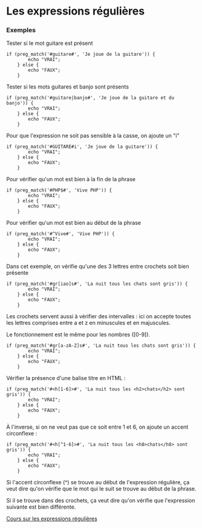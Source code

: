 # Les expressions régulières

### Exemples

Tester si le mot guitare est présent
```
if (preg_match('#guitare#', 'Je joue de la guitare')) {
        echo "VRAI";
    } else {
        echo "FAUX";
    }
```
Tester si les mots guitares et banjo sont présents
```
if (preg_match('#guitare|banjo#', 'Je joue de la guitare et du banjo')) {
        echo "VRAI";
    } else {
        echo "FAUX";
    }
```
Pour que l'expression ne soit pas sensible à la casse, on ajoute un "i"
```
if (preg_match('#GUITARE#i', 'Je joue de la guitare')) {
        echo "VRAI";
    } else {
        echo "FAUX";
    }
```
Pour vérifier qu'un mot est bien à la fin de la phrase
```
if (preg_match('#PHP$#', 'Vive PHP')) {
        echo "VRAI";
    } else {
        echo "FAUX";
    }
```
Pour vérifier qu'un mot est bien au début de la phrase
```
if (preg_match('#^Vive#', 'Vive PHP')) {
        echo "VRAI";
    } else {
        echo "FAUX";
    }
```
Dans cet exemple, on vérifie qu'une des 3 lettres entre crochets soit bien présente
```
if (preg_match('#gr[iao]s#', 'La nuit tous les chats sont gris')) {
        echo "VRAI";
    } else {
        echo "FAUX";
    }
```
Les crochets servent aussi à vérifier des intervalles : ici on accepte toutes les lettres comprises entre a et z en minuscules et en majuscules.

Le fonctionnement est le même pour les nombres ([0-9]).
```
if (preg_match('#gr[a-zA-Z]s#', 'La nuit tous les chats sont gris')) {
        echo "VRAI";
    } else {
        echo "FAUX";
    }
```
Vérifier la présence d'une balise titre en HTML :
```
if (preg_match('#<h[1-6]>#', 'La nuit tous les <h2>chats</h2> sont gris')) {
        echo "VRAI";
    } else {
        echo "FAUX";
    }
```
À l'inverse, si on ne veut pas que ce soit entre 1 et 6, on ajoute un accent circonflexe :
```
if (preg_match('#<h[^1-6]>#', 'La nuit tous les <h8>chats</h8> sont gris')) {
        echo "VRAI";
    } else {
        echo "FAUX";
    }
```
Si l'accent circonflexe (^) se trouve au début de l'expression régulière, ça veut dire qu'on vérifie que le mot qui le suit se trouve au début de la phrase.

Si il se trouve dans des crochets, ça veut dire qu'on vérifie que l'expression suivante est bien différente.

[Cours sur les expressions régulières](https://openclassrooms.com/fr/courses/918836-concevez-votre-site-web-avec-php-et-mysql/916990-les-expressions-regulieres-partie-1-2)
